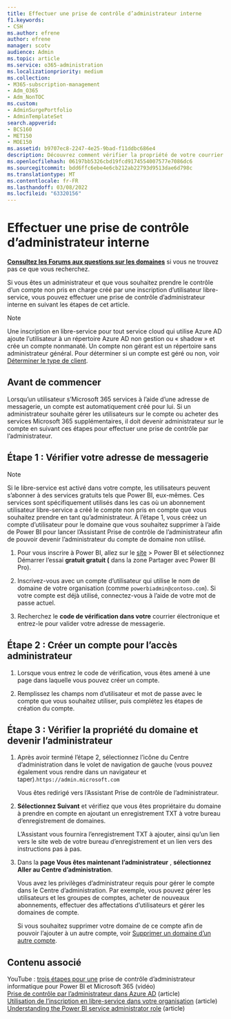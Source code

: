 ```yaml
---
title: Effectuer une prise de contrôle d’administrateur interne
f1.keywords:
- CSH
ms.author: efrene
author: efrene
manager: scotv
audience: Admin
ms.topic: article
ms.service: o365-administration
ms.localizationpriority: medium
ms.collection:
- M365-subscription-management
- Adm_O365
- Adm_NonTOC
ms.custom:
- AdminSurgePortfolio
- AdminTemplateSet
search.appverid:
- BCS160
- MET150
- MOE150
ms.assetid: b9707ec8-2247-4e25-9bad-f11ddbc686e4
description: Découvrez comment vérifier la propriété de votre courrier électronique et de votre domaine pour prendre le contrôle d’un compte non pris en charge créé par une inscription d’utilisateur en libre-service dans Microsoft 365.
ms.openlocfilehash: 06197bb5326cbd19fcd9174554007577e7086dc6
ms.sourcegitcommit: bdd6ffc6ebe4e6cb212ab22793d9513dae6d798c
ms.translationtype: MT
ms.contentlocale: fr-FR
ms.lasthandoff: 03/08/2022
ms.locfileid: "63320156"
---
```

# <a name="perform-an-internal-admin-takeover"></a>Effectuer une prise de contrôle d’administrateur interne

 **[Consultez les Forums aux questions sur les domaines](../setup/domains-faq.yml)** si vous ne trouvez pas ce que vous recherchez.

Si vous êtes un administrateur et que vous souhaitez prendre le contrôle d’un compte non pris en charge créé par une inscription d’utilisateur libre-service, vous pouvez effectuer une prise de contrôle d’administrateur interne en suivant les étapes de cet article.

> [!NOTE]
> Une inscription en libre-service pour tout service cloud qui utilise Azure AD ajoute l’utilisateur à un répertoire Azure AD non gestion ou « shadow » et crée un compte nonmanaté. Un compte non gérant est un répertoire sans administrateur général. Pour déterminer si un compte est géré ou non, voir [Déterminer le type de client](/power-platform/admin/powerapps-gdpr-dsr-guide-systemlogs#determining-tenant-type). 
  
## <a name="before-you-begin"></a>Avant de commencer

Lorsqu’un utilisateur s’Microsoft 365 services à l’aide d’une adresse de messagerie, un compte est automatiquement créé pour lui. Si un administrateur souhaite gérer les utilisateurs sur le compte ou acheter des services Microsoft 365 supplémentaires, il doit devenir administrateur sur le compte en suivant ces étapes pour effectuer une prise de contrôle par l’administrateur.

## <a name="step-1-verify-your-email-address"></a>Étape 1 : Vérifier votre adresse de messagerie

> [!NOTE]
> Si le libre-service est activé dans votre compte, les utilisateurs peuvent s’abonner à des services gratuits tels que Power BI, eux-mêmes. Ces services sont spécifiquement utilisés dans les cas où un abonnement utilisateur libre-service a créé le compte non pris en compte que vous souhaitez prendre en tant qu’administrateur. À l’étape 1, vous créez un compte d’utilisateur pour le domaine que vous souhaitez supprimer à l’aide de Power BI pour lancer l’Assistant Prise de contrôle de l’administrateur afin de pouvoir devenir l’administrateur du compte de domaine non utilisé.

1. Pour vous inscrire à Power BI, allez sur le [site](https://powerbi.com) >  Power BI et sélectionnez Démarrer l’essai **gratuit gratuit (** dans la zone Partager avec Power BI Pro). 

2. Inscrivez-vous avec un compte d’utilisateur qui utilise le nom de domaine de votre organisation (comme `powerbiadmin@contoso.com`). Si votre compte est déjà utilisé, connectez-vous à l’aide de votre mot de passe actuel.

3. Recherchez le **code de vérification dans votre** courrier électronique et entrez-le pour valider votre adresse de messagerie.

## <a name="step-2-create-a-new-account-for-admin-access"></a>Étape 2 : Créer un compte pour l’accès administrateur

1. Lorsque vous entrez le code de vérification, vous êtes amené à une page dans laquelle vous pouvez créer un compte.

2. Remplissez les champs nom d’utilisateur et mot de passe avec le compte que vous souhaitez utiliser, puis complétez les étapes de création du compte.

## <a name="step-3-verify-domain-ownership-and-become-the-admin"></a>Étape 3 : Vérifier la propriété du domaine et devenir l’administrateur

1. Après avoir terminé l’étape 2, sélectionnez l’icône du Centre d’administration dans le volet de navigation de gauche (vous pouvez également vous rendre dans un navigateur et taper).`https://admin.microsoft.com`

    Vous êtes redirigé vers l’Assistant Prise de contrôle de l’administrateur.

2. **Sélectionnez Suivant** et vérifiez que vous êtes propriétaire du domaine à prendre en compte en ajoutant un enregistrement TXT à votre bureau d’enregistrement de domaines.

    L’Assistant vous fournira l’enregistrement TXT à ajouter, ainsi qu’un lien vers le site web de votre bureau d’enregistrement et un lien vers des instructions pas à pas.

3. Dans la **page Vous êtes maintenant l’administrateur** , **sélectionnez Aller au Centre d’administration**.

    Vous avez les privilèges d’administrateur requis pour gérer le compte dans le Centre d’administration. Par exemple, vous pouvez gérer les utilisateurs et les groupes de comptes, acheter de nouveaux abonnements, effectuer des affectations d’utilisateurs et gérer les domaines de compte.

    Si vous souhaitez supprimer votre domaine de ce compte afin de pouvoir l’ajouter à un autre compte, voir [Supprimer un domaine d’un autre compte](remove-a-domain-from-another-account.md).
  
## <a name="related-content"></a>Contenu associé

YouTube : [trois étapes pour une](https://www.youtube.com/watch?v=xt5EsrQBZZk) prise de contrôle d’administrateur informatique pour Power BI et Microsoft 365 (vidéo)\
[Prise de contrôle par l’administrateur dans Azure AD](/azure/active-directory/users-groups-roles/domains-admin-takeover) (article)\
[Utilisation de l’inscription en libre-service dans votre organisation](self-service-sign-up.md) (article)\
[Understanding the Power BI service administrator role](/power-bi/service-admin-role) (article)